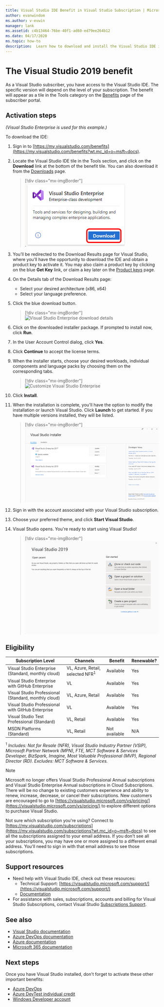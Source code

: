 ```yaml
---
title: Visual Studio IDE Benefit in Visual Studio Subscription | Microsoft Docs
author: evanwindom
ms.author: v-evwin
manager: lank
ms.assetid: c4b13464-76be-40f1-ad60-ed79ee264b12
ms.date: 04/17/2020
ms.topic: how-to
description:  Learn how to download and install the Visual Studio IDE included in your Visual Studio subscription.
---
```


# The Visual Studio 2019 benefit

As a Visual Studio subscriber, you have access to the Visual Studio IDE.  The specific version will depend on the level of your subscription.  The benefit will appear as a tile in the Tools category on the [Benefits](https://my.visualstudio.com/benefits?wt.mc_id=o~msft~docs) page of the subscriber portal.

## Activation steps

*(Visual Studio Enterprise is used for this example.)*

To download the IDE:
1. Sign in to [https://my.visualstudio.com/benefits](https://my.visualstudio.com/benefits?wt.mc_id=o~msft~docs).
2. Locate the Visual Studio IDE tile in the Tools section, and click on the **Download** link at the bottom of the benefit tile.  You can also download it from the [Downloads](https://my.visualstudio.com/downloads?wt.mc_id=o~msft~docs) page.
   > [!div class="mx-imgBorder"]
   > ![Visual Studio Enterprise tile](_img/vs-ide-experience/vs-ide-tile.png)

3. You’ll be redirected to the Download Results page for Visual Studio, where you’ll have the opportunity to download the IDE and obtain a product key to activate it. You may also claim a product key by clicking on the blue **Get Key** link, or claim a key later on the [Product keys](https://my.visualstudio.com/productkeys) page.
4. On the Details tab of the Download Results page:
   - Select your desired architecture (x86, x64)
   - Select your language preference.
5. Click the blue download button.
   > [!div class="mx-imgBorder"]
   > ![Visual Studio Enterprise download details](_img/vs-ide-experience/vs-ide-download-details.png)
6. Click on the downloaded installer package.  If prompted to install now, click **Run**.
7. In the User Account Control dialog, click **Yes**.
8. Click **Continue** to accept the license terms.
9. When the installer starts, choose your desired workloads, individual components and language packs by choosing them on the corresponding tabs.
   > [!div class="mx-imgBorder"]
   > ![Customize Visual Studio Enterprise](_img/vs-ide-experience/vs-ide-customize-install-cropped.png)

10. Click **Install**.

11. When the installation is complete, you'll have the option to modify the installation or launch Visual Studio.  Click **Launch** to get started.  If you have multiple versions installed, they will be listed.
    > [!div class="mx-imgBorder"]
    > ![Launch Visual Studio Enterprise](_img/vs-ide-experience/vs-ide-versions.png)

12. Sign in with the account associated with your Visual Studio subscription.

13. Choose your preferred theme, and click **Start Visual Studio**.

14. Visual Studio opens. You're ready to start using Visual Studio!

    > [!div class="mx-imgBorder"]
    > ![Start Using Visual Studio Enterprise](_img/vs-ide-experience/vs-ide-start-cropped.png)


## Eligibility

| Subscription Level                                                 |     Channels                                            | Benefit                                                          | Renewable?    |
|--------------------------------------------------------------------|---------------------------------------------------------|------------------------------------------------------------------|---------------|
| Visual Studio Enterprise (Standard, monthly cloud)   | VL, Azure, Retail,  selected NFR<sup>1</sup> | Available       |  Yes          |
| Visual Studio Enterprise with GitHub Enterprise   | VL | Available       |  Yes          |
| Visual Studio Professional (Standard, monthly cloud) | VL, Azure, Retail                                       | Available                                                            |  Yes          |
| Visual Studio Professional with GitHub Enterprise | VL   | Available              |  Yes          |
| Visual Studio Test Professional (Standard)                         | VL, Retail                                              | Available                                             |  Yes         |
| MSDN Platforms (Standard)                                          | VL, Retail                                              | Not available                                              |  N/A          |

<sup>1</sup>  *Includes:  Not for Resale (NFR), Visual Studio Industry Partner (VSIP), Microsoft Partner Network (MPN), FTE, MCT Software & Services Developer, BizSpark, Imagine, Most Valuable Professional (MVP), Regional Director (RD).  Excludes: MCT Software & Services.*

> [!NOTE]
> Microsoft no longer offers Visual Studio Professional Annual subscriptions and Visual Studio Enterprise Annual subscriptions in Cloud Subscriptions. There will be no change to existing customers experience and ability to renew, increase, decrease, or cancel their subscriptions. New customers are encouraged to go to [https://visualstudio.microsoft.com/vs/pricing/](https://visualstudio.microsoft.com/vs/pricing/) to explore different options to purchase Visual Studio.

Not sure which subscription you're using?  Connect to [https://my.visualstudio.com/subscriptions](https://my.visualstudio.com/subscriptions?wt.mc_id=o~msft~docs) to see all the subscriptions assigned to your email address. If you don't see all your subscriptions, you may have one or more assigned to a different email address.  You'll need to sign in with that email address to see those subscriptions.

## Support resources
- Need help with Visual Studio IDE, check out these resources:
  - Technical Support: [https://visualstudio.microsoft.com/support/](https://visualstudio.microsoft.com/support/)
  - [Documentation](/visualstudio/)
- For assistance with sales, subscriptions, accounts and billing for Visual Studio Subscriptions, contact Visual Studio [Subscriptions Support](https://visualstudio.microsoft.com/subscriptions/support/).

## See also
- [Visual Studio documentation](/visualstudio/)
- [Azure DevOps documentation](/azure/devops/)
- [Azure documentation](/azure/)
- [Microsoft 365 documentation](/microsoft-365/)

## Next steps
Once you have Visual Studio installed, don't forget to activate these other important benefits:
- [Azure DevOps](vs-azure-devops.md)
- [Azure DevTest individual credit](vs-azure.md)
- [Windows Developer account](vs-windows-dev.md)